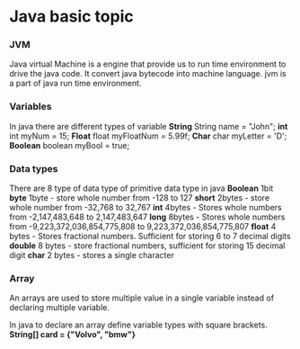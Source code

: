 # Java basic topic

### JVM

 Java virtual Machine is a engine that provide us to run time environment to drive the java code. It convert java bytecode into machine language. jvm is a part of java run time environment. 

### Variables
In java there are different types of variable
**String** String name = "John";
**int** int myNum = 15;
**Float** float myFloatNum = 5.99f;
**Char** char myLetter = 'D';
**Boolean** boolean myBool = true;

### Data types
There are 8 type of data type of primitive data type in java 
**Boolean** 1bit
**byte** 1byte - store whole number from -128 to 127
**short** 2bytes - store whole number from -32,768 to 32,767
**int** 4bytes - Stores whole numbers from -2,147,483,648 to 2,147,483,647
**long** 8bytes - Stores whole numbers from -9,223,372,036,854,775,808 to 9,223,372,036,854,775,807
**float** 4 bytes - Stores fractional numbers. Sufficient for storing 6 to 7 decimal digits
**double** 8 bytes - store fractional numbers, sufficient for storing 15 decimal digit
**char** 2 bytes - stores a single character 

### Array
An arrays are used to store multiple value in a single variable instead  of declaring  multiple variable.

In java to declare  an array define variable types with square  brackets.
**String[] card = {"Volvo", "bmw"}**

